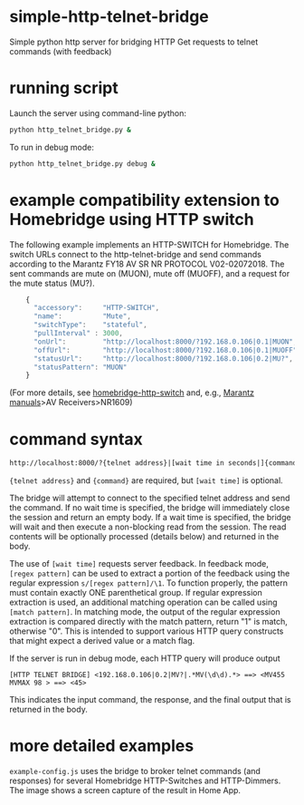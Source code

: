 # simple-http-telnet-bridge
Simple python http server for bridging HTTP Get requests to telnet commands (with feedback)

# running script
Launch the server using command-line python:
```bash
python http_telnet_bridge.py &
```
To run in debug mode:
```bash
python http_telnet_bridge.py debug &
```

# example compatibility extension to Homebridge using HTTP switch
The following example implements an HTTP-SWITCH for Homebridge.  The switch URLs connect to the http-telnet-bridge and send commands according to the Marantz FY18 AV SR NR PROTOCOL V02-02072018.  The sent commands are mute on (MUON), mute off (MUOFF), and a request for the mute status (MU?). 
```js
    {
      "accessory":     "HTTP-SWITCH",
      "name":          "Mute",
      "switchType":    "stateful",
      "pullInterval" : 3000,
      "onUrl":         "http://localhost:8000/?192.168.0.106|0.1|MUON",
      "offUrl":        "http://localhost:8000/?192.168.0.106|0.1|MUOFF",
      "statusUrl":     "http://localhost:8000/?192.168.0.106|0.2|MU?",
      "statusPattern": "MUON"
    }
```
(For more details, see [homebridge-http-switch](https://github.com/Supereg/homebridge-http-switch) and, e.g., [Marantz manuals](https://www.us.marantz.com/en-us/support/manuals)>AV Receivers>NR1609)

# command syntax
```html
http://localhost:8000/?{telnet address}|[wait time in seconds|]{command}[|regex pattern[|match pattern]]
```
```{telnet address}``` and ```{command}``` are required, but ```[wait time]``` is optional.

The bridge will attempt to connect to the specified telnet address and send the command.  If no wait time is specified, the bridge will immediately close the session and return an empty body.  If a wait time is specified, the bridge will wait and then execute a non-blocking read from the session.  The read contents will be optionally processed (details below) and returned in the body.

The use of ```[wait time]``` requests server feedback.
In feedback mode, ```[regex pattern]``` can be used to extract a portion of the feedback
using the regular expression ```s/[regex pattern]/\1```.
To function properly, the pattern must contain exactly ONE parenthetical group.
If regular expression extraction is used, an additional matching operation can be called
using ```[match pattern]```.
In matching mode, the output of the regular expression extraction is compared directly
with the match pattern, return "1" is match, otherwise "0".
This is intended to support various HTTP query constructs 
that might expect a derived value or a match flag.

If the server is run in debug mode, each HTTP query will produce output
```
[HTTP TELNET BRIDGE] <192.168.0.106|0.2|MV?|.*MV(\d\d).*> ==> <MV455 MVMAX 98 > ==> <45>
```
This indicates the input command, the response, and the final output that is returned in the body.


# more detailed examples
```example-config.js``` uses the bridge to broker telnet commands (and responses) for several Homebridge HTTP-Switches and HTTP-Dimmers.  The image shows a screen capture of the result in Home App.

